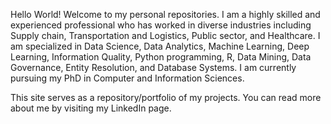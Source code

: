 Hello World!
Welcome to my personal repositories. I am a highly skilled and experienced professional who has worked
in diverse industries including Supply chain, Transportation and Logistics, Public sector, and Healthcare. 
I am specialized in Data Science, Data Analytics, Machine Learning, Deep Learning, Information Quality, 
Python programming, R, Data Mining, Data Governance, Entity Resolution, and Database Systems. I am currently 
pursuing my PhD in Computer and Information Sciences.

This site serves as a repository/portfolio of my projects. You can read more about me by visiting my LinkedIn page.
